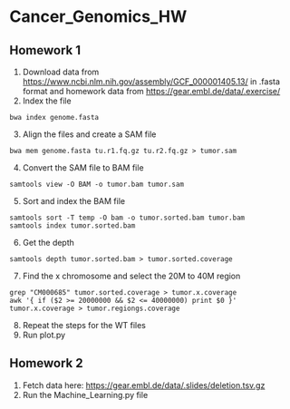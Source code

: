 # Cancer_Genomics_HW
## Homework 1

1. Download data from https://www.ncbi.nlm.nih.gov/assembly/GCF_000001405.13/ in .fasta format and homework data from https://gear.embl.de/data/.exercise/
2. Index the file
```console
bwa index genome.fasta
```
3. Align the files and create a SAM file
```console
bwa mem genome.fasta tu.r1.fq.gz tu.r2.fq.gz > tumor.sam
```
4. Convert the SAM file to BAM file
```console
samtools view -O BAM -o tumor.bam tumor.sam
```
5. Sort and index the BAM file
```console
samtools sort -T temp -O bam -o tumor.sorted.bam tumor.bam
samtools index tumor.sorted.bam
```
6. Get the depth
```console
samtools depth tumor.sorted.bam > tumor.sorted.coverage
```
7. Find the x chromosome and select the 20M to 40M region
```console
grep "CM000685" tumor.sorted.coverage > tumor.x.coverage
awk '{ if ($2 >= 20000000 && $2 <= 40000000) print $0 }' tumor.x.coverage > tumor.regiongs.coverage
```
8. Repeat the steps for the WT files
9. Run plot.py

## Homework 2
1. Fetch data here: https://gear.embl.de/data/.slides/deletion.tsv.gz
2. Run the Machine_Learning.py file
